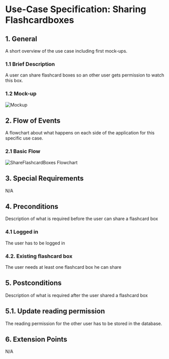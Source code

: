 # Use-Case Specification: Sharing Flashcardboxes


## 1. General
A short overview of the use case including first mock-ups.

### 1.1 Brief Description
A user can share flashcard boxes so an other user gets permission to watch this box.

### 1.2 Mock-up

![Mockup](https://github.com/phoenixfeder/fc-com/raw/master/UseCases/ShareFlashcardBoxes/ShareFlashcardBoxesMockup.png)

## 2. Flow of Events
A flowchart about what happens on each side of the application for this specific use case.
### 2.1 Basic Flow

![ShareFlashcardBoxes Flowchart](https://github.com/phoenixfeder/fc-com/raw/master/UseCases/ShareFlashcardBoxes/ShareFlashcardBoxesFlowchart.png)


## 3. Special Requirements

N/A

## 4. Preconditions
Description of what is required before the user can share a flashcard box

### 4.1 Logged in
The user has to be logged in

### 4.2. Existing flashcard box
The user needs at least one flashcard box he can share

## 5. Postconditions
Description of what is required after the user shared a flashcard box

## 5.1. Update reading permission
The reading permission for the other user has to be stored in the database.

## 6. Extension Points
N/A
